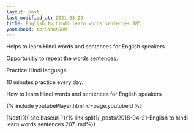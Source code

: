 ```yaml
---
layout: post
last_modified_at: 2021-03-29
title: English to hindi learn words sentences 885 
youtubeId: torSNh6NBRM
---
```

 
 
Helps to learn Hindi words and sentences for English speakers.

Opportunitiy to repeat the words sentences. 

Practice Hindi language. 
 
10 minutes practice every day. 
 
How to learn Hindi words and sentences for English speakers 
 
{% include youtubePlayer.html id=page.youtubeId %}
 
 
[Next]({{ site.baseurl }}{% link  split1/_posts/2018-04-21-English to hindi learn words sentences 207 .md%})
 
